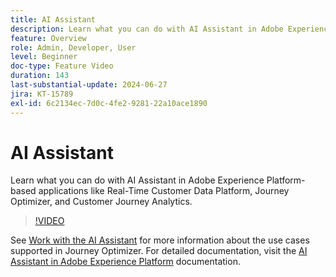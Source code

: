 ```yaml
---
title: AI Assistant
description: Learn what you can do with AI Assistant in Adobe Experience Platform-based applications like Real-Time Customer Data Platform, Journey Optimizer, and Customer Journey Analytics.
feature: Overview
role: Admin, Developer, User
level: Beginner
doc-type: Feature Video
duration: 143
last-substantial-update: 2024-06-27
jira: KT-15789
exl-id: 6c2134ec-7d0c-4fe2-9281-22a10ace1890
---
```

# AI Assistant

Learn what you can do with AI Assistant in Adobe Experience Platform-based applications like Real-Time Customer Data Platform, Journey Optimizer, and Customer Journey Analytics.

>[!VIDEO](https://video.tv.adobe.com/v/3429845/?learn=on)

See [Work with the AI Assistant](https://experienceleague.adobe.com/en/docs/journey-optimizer/using/get-started/ai-assistant) for more information about the use cases supported in Journey Optimizer. For detailed documentation, visit the [AI Assistant in Adobe Experience Platform](https://experienceleague.adobe.com/en/docs/experience-platform/ai-assistant/home) documentation.
